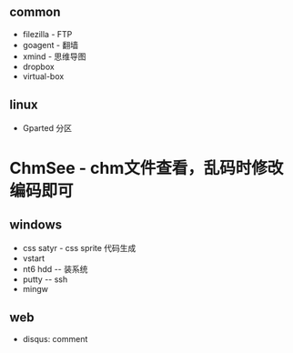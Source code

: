 ## common
* filezilla - FTP
* goagent - 翻墙
* xmind - 思维导图
* dropbox
* virtual-box

## linux
* Gparted 分区
# ChmSee - chm文件查看，乱码时修改编码即可

## windows
* css satyr - css sprite 代码生成
* vstart
* nt6 hdd -- 装系统
* putty -- ssh
* mingw


## web
* disqus: comment
